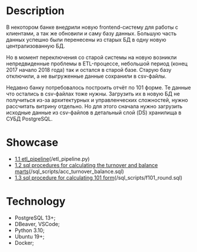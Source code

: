 # Description
В некотором банке внедрили новую frontend-систему для работы с клиентами, а так же обновили и саму базу данных. Большую часть данных успешно были перенесены из старых БД в одну новую централизованную БД.  

Но в момент переключения со старой системы на новую возникли непредвиденные проблемы в ETL-процессе, небольшой период (конец 2017 начало 2018 года) так и остался в старой базе. Старую базу отключили, а не выгруженные данные сохранили в csv-файлы. 

Недавно банку потребовалось построить отчёт по 101 форме. Те данные что остались в csv-файлах тоже нужны. Загрузить их в новую БД не получиться из-за архитектурных и управленческих сложностей, нужно рассчитать витрину отдельно. Но для этого сначала нужно загрузить исходные данные из csv-файлов в детальный слой (DS) хранилища в СУБД PostgreSQL.
# Showcase
- [1.1 etl_pipeline](https://disk.yandex.ru/d/pLCTm5upGyvuGA/project_work_1_1.mkv)(/etl_pipeline.py)
- [1.2 sql procedures for calculating the turnover and balance marts](https://disk.yandex.ru/d/pLCTm5upGyvuGA/project_work_1_2.mkv)(/sql_scripts/acc_turnover_balance.sql)
- [1.3 sql procedure for calculating 101 form]()(/sql_scripts/f101_round.sql)
# Technology
- PostgreSQL 13+;
- DBeaver, VSCode;
- Python 3.10;
- Ubuntu 19+;
- Docker;

